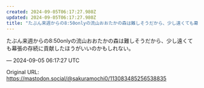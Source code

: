 ```yaml
---
created: 2024-09-05T06:17:27.980Z
updated: 2024-09-05T06:17:27.980Z
title: "たぶん来週からの8:50onlyの流山おおたかの森は難しそうだから、少し遠くても幕張の存続に貢献したほうがいいのかもしれない。[...]"
---
```


<p>たぶん来週からの8:50onlyの流山おおたかの森は難しそうだから、少し遠くても幕張の存続に貢献したほうがいいのかもしれない。</p>

&mdash; 2024-09-05 06:17:27 UTC

Original URL: https://mastodon.social/@sakuramochi0/113083485256538835

